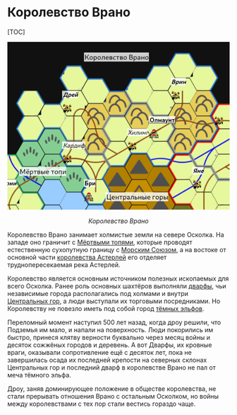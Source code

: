 # Королевство Врано

[TOC]

![Карта Королевства Врано](kingdom-of-vrano.png)

*<center>Королевство Врано</center>*

Королевство Врано занимает холмистые земли на севере Осколка. На западе оно граничит с [Мёртвыми топями](/geography), которые проводят естественную сухопутную границу с [Морским Союзом](/geography/sea-union), а на востоке от основной части [королевства Астерлей](/geography/kingdom-of-asterlay) его отделяет труднопересекаемая река Астерлей.

Королевство является основным источником полезных ископаемых для всего Осколка. Ранее роль основных шахтёров выполняли [дварфы](/population/#drugie-rasy), чьи независимые города располагались под холмами и внутри [Центральных гор](/geography/#tsentralnye-gory), а люди выступали их торговыми посредниками. Но Королевству не повезло иметь под собой город [тёмных эльфов](/population/#drou).

Переломный момент наступил 500 лет назад, когда дроу решили, что Подземья им мало, и напали на поверхность. Люди покорились им быстро, принеся клятву верности буквально через месяц войны и десяток сожжёных городов и деревень. А вот Дварфы, их кровные враги, оказывали сопротивление ещё с десяток лет, пока не завершилась осада их последней крепости на северных склонах Центральных гор и последний дварф в королевстве Врано не пал от меча тёмного эльфа.

Дроу, заняв доминирующее положение в обществе королевства, не стали прерывать отношения Врано с остальным Осколком, но войны между королевствами с тех пор стали вестись гораздо чаще.
